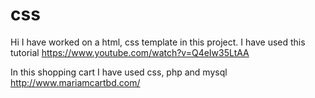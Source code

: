 # css
Hi I have worked on a html, css template in this project. I have used this tutorial https://www.youtube.com/watch?v=Q4eIw35LtAA

In this shopping cart I have used css, php and mysql http://www.mariamcartbd.com/
